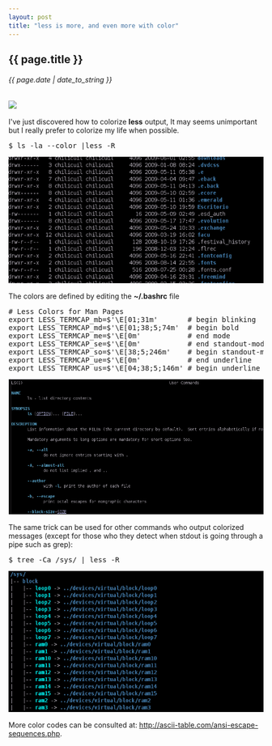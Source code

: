 ```yaml
---
layout: post
title: "less is more, and even more with color"
---
```


## {{ page.title }}

###### {{ page.date | date_to_string }}

**![](/assets/img/1.png)**

I've just discovered how to colorize **less** output, It may seems unimportant but I really prefer to colorize my life when possible.

<pre class="sh_sh">
$ ls -la --color |less -R
</pre>

**![](/assets/img/2.png)**

The colors are defined by editing the **~/.bashrc** file

<pre class="sh_sh">
# Less Colors for Man Pages
export LESS_TERMCAP_mb=$'\E[01;31m'       # begin blinking
export LESS_TERMCAP_md=$'\E[01;38;5;74m'  # begin bold
export LESS_TERMCAP_me=$'\E[0m'           # end mode
export LESS_TERMCAP_se=$'\E[0m'           # end standout-mode
export LESS_TERMCAP_so=$'\E[38;5;246m'    # begin standout-mode - info box
export LESS_TERMCAP_ue=$'\E[0m'           # end underline
export LESS_TERMCAP_us=$'\E[04;38;5;146m' # begin underline
</pre>

**![](/assets/img/3.png)**

The same trick can be used for other commands who output colorized messages (except for those who they detect when stdout is going through a pipe such as grep):

<pre class="sh_sh">
$ tree -Ca /sys/ | less -R
</pre>

**![](/assets/img/4.png)**

More color codes can be consulted at: <http://ascii-table.com/ansi-escape-sequences.php>.
